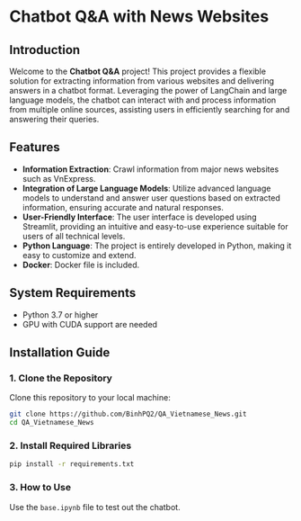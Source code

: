 # Chatbot Q&A with News Websites

## Introduction
Welcome to the **Chatbot Q&A** project! This project provides a flexible solution for extracting information from various websites and delivering answers in a chatbot format. Leveraging the power of LangChain and large language models, the chatbot can interact with and process information from multiple online sources, assisting users in efficiently searching for and answering their queries.

## Features
- **Information Extraction**: Crawl information from major news websites such as VnExpress.
- **Integration of Large Language Models**: Utilize advanced language models to understand and answer user questions based on extracted information, ensuring accurate and natural responses.
- **User-Friendly Interface**: The user interface is developed using Streamlit, providing an intuitive and easy-to-use experience suitable for users of all technical levels.
- **Python Language**: The project is entirely developed in Python, making it easy to customize and extend.
- **Docker**: Docker file is included.

## System Requirements
- Python 3.7 or higher
- GPU with CUDA support are needed

## Installation Guide

### 1. Clone the Repository
Clone this repository to your local machine:

```bash
git clone https://github.com/BinhPQ2/QA_Vietnamese_News.git
cd QA_Vietnamese_News
```
### 2. Install Required Libraries

```bash
pip install -r requirements.txt
```

### 3. How to Use
Use the `base.ipynb` file to test out the chatbot.

